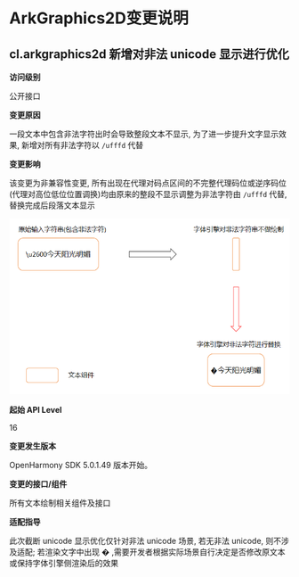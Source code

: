 # ArkGraphics2D变更说明

## cl.arkgraphics2d 新增对非法 unicode 显示进行优化

**访问级别**

公开接口

**变更原因**

一段文本中包含非法字符出时会导致整段文本不显示, 为了进一步提升文字显示效果, 新增对所有非法字符以 `/ufffd` 代替

**变更影响**

该变更为非兼容性变更, 所有出现在代理对码点区间的不完整代理码位或逆序码位(代理对高位低位位置调换)均由原来的整段不显示调整为非法字符由 `/ufffd` 代替, 替换完成后段落文本显示

![unicode 阶段显示优化实例](./figures/unicodeSample1.png)

**起始 API Level**

16

**变更发生版本**

OpenHarmony SDK 5.0.1.49 版本开始。

**变更的接口/组件**

所有文本绘制相关组件及接口

**适配指导**

此次截断 unicode 显示优化仅针对非法 unicode 场景, 若无非法 unicode, 则不涉及适配; 若渲染文字中出现 � ,需要开发者根据实际场景自行决定是否修改原文本或保持字体引擎侧渲染后的效果